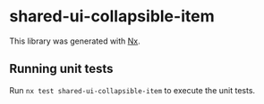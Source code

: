 # shared-ui-collapsible-item

This library was generated with [Nx](https://nx.dev).

## Running unit tests

Run `nx test shared-ui-collapsible-item` to execute the unit tests.
